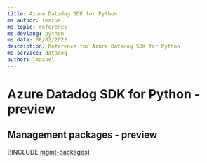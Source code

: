 ```yaml
---
title: Azure Datadog SDK for Python
ms.author: lmazuel
ms.topic: reference
ms.devlang: python
ms.data: 08/02/2022
description: Reference for Azure Datadog SDK for Python
ms.service: datadog
author: lmazuel
---
```

# Azure Datadog SDK for Python - preview

## Management packages - preview
[!INCLUDE [mgmt-packages](datadog-mgmt-index.md)]